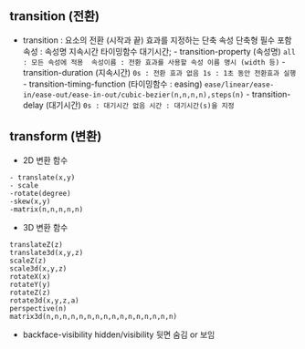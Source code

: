 ## transition (전환)

- transition : 요소의 전환 (시작과 끝) 효과를 지정하는 단축 속성
			   단축형 필수 포함 속성 : 속성명 지속시간 타이밍함수 대기시간;
               - transition-property (속성명)
               `
               all : 모든 속성에 적용 
               속성이름 : 전환 효과를 사용할 속성 이름 명시 (width 등)
               `
               - transition-duration (지속시간)
               `
               0s : 전환 효과 없음
               1s : 1초 동안 전환효과 실행
               `
               - transition-timing-function (타이밍함수 : easing)
               `
               ease/linear/ease-in/ease-out/ease-in-out/cubic-bezier(n,n,n,n),steps(n)
               `
               - transition-delay (대기시간)
               `
               0s : 대기시간 없음
               시간 : 대기시간(s)을 지정
               `
## transform (변환)
- 2D 변환 함수
```
- translate(x,y)
- scale
-rotate(degree)
-skew(x,y)
-matrix(n,n,n,n,n)
```
- 3D 변환 함수
```
translateZ(z)
translate3d(x,y,z)
scaleZ(z)
scale3d(x,y,z)
rotateX(x)
rotateY(y)
rotateZ(z)
rotate3d(x,y,z,a)
perspective(n)
matrix3d(n,n,n,n,n,n,n,n,n,n,n,n,n,n,n,n)
```
- backface-visibility
hidden/visibility
뒷면 숨김 or 보임

